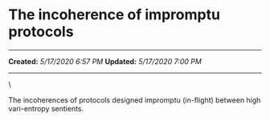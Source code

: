 The incoherence of impromptu protocols
======================================

  -------------- ---------------------
  **Created:**   *5/17/2020 6:57 PM*
  **Updated:**   *5/17/2020 7:00 PM*
  -------------- ---------------------

\

The incoherences of protocols designed impromptu (in-flight) between
high vari-entropy sentients.

 
